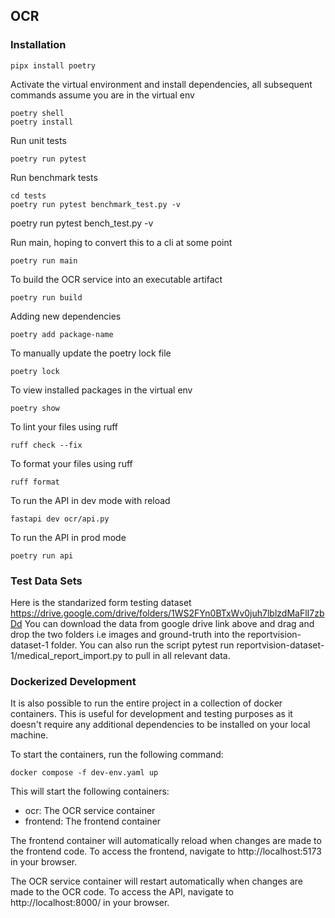 ## OCR

### Installation

```shell
pipx install poetry
```

Activate the virtual environment and install dependencies, all subsequent commands assume you are in the virtual env

```shell
poetry shell
poetry install
```

Run unit tests

```shell
poetry run pytest
```

Run benchmark tests

```shell
cd tests
poetry run pytest benchmark_test.py -v
```

poetry run pytest bench_test.py -v

Run main, hoping to convert this to a cli at some point

```shell
poetry run main
```

To build the OCR service into an executable artifact

```shell
poetry run build
```

Adding new dependencies

```shell
poetry add package-name
```

To manually update the poetry lock file

```shell
poetry lock
```

To view installed packages in the virtual env

```shell
poetry show
```

To lint your files using ruff

```shell
ruff check --fix
```

To format your files using ruff

```shell
ruff format
```

To run the API in dev mode with reload

```shell
fastapi dev ocr/api.py
```

To run the API in prod mode

```shell
poetry run api
```

### Test Data Sets

Here is the standarized form testing dataset
https://drive.google.com/drive/folders/1WS2FYn0BTxWv0juh7lblzdMaFlI7zbDd
You can download the data from google drive link above and drag and drop the two folders i.e images and ground-truth into the reportvision-dataset-1 folder. You can also run the script pytest run reportvision-dataset-1/medical_report_import.py to pull in all relevant data.

### Dockerized Development

It is also possible to run the entire project in a collection of docker containers. This is useful for development and testing purposes as it doesn't require any additional dependencies to be installed on your local machine.

To start the containers, run the following command:

```shell
docker compose -f dev-env.yaml up
```

This will start the following containers:

- ocr: The OCR service container
- frontend: The frontend container

The frontend container will automatically reload when changes are made to the frontend code. To access the frontend, navigate to http://localhost:5173 in your browser.

The OCR service container will restart automatically when changes are made to the OCR code. To access the API, navigate to http://localhost:8000/ in your browser.

